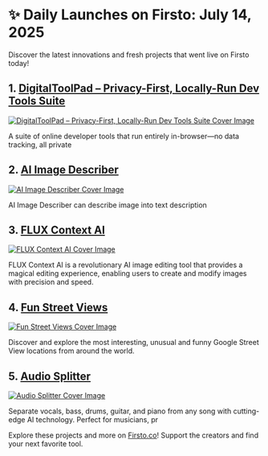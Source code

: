# ✨ Daily Launches on Firsto: July 14, 2025

Discover the latest innovations and fresh projects that went live on Firsto today!

## 1. [DigitalToolPad – Privacy-First, Locally-Run Dev Tools Suite](https://firsto.co/projects/digitaltoolpad-privacy-first-locally-run-dev-tools-suite)

[![DigitalToolPad – Privacy-First, Locally-Run Dev Tools Suite Cover Image](https://607255gt6f.ufs.sh/f/ViZtN9dvJxPtRngBmcdHxh3QudU68iJNCsg4OfWyTonb9rjR)](https://firsto.co/projects/digitaltoolpad-privacy-first-locally-run-dev-tools-suite)

 A suite of online developer tools that run entirely in-browser—no data tracking, all private



## 2. [AI Image Describer](https://firsto.co/projects/ai-image-describer)

[![AI Image Describer Cover Image](https://607255gt6f.ufs.sh/f/ViZtN9dvJxPtJJGjEaiAm5fUc2tTWYlQFNLECdHjb7BMyRpr)](https://firsto.co/projects/ai-image-describer)

 AI Image Describer can describe image into text description



## 3. [FLUX Context AI](https://firsto.co/projects/flux-context-ai)

[![FLUX Context AI Cover Image](https://607255gt6f.ufs.sh/f/ViZtN9dvJxPtTR3LL0WbLBFtkMcf2zKu3odW4lxIYQJZ0mn1)](https://firsto.co/projects/flux-context-ai)

 FLUX Context AI is a revolutionary AI image editing tool that provides a magical editing experience, enabling users to create and modify images with precision and speed.



## 4. [Fun Street Views](https://firsto.co/projects/fun-street-views)

[![Fun Street Views Cover Image](https://607255gt6f.ufs.sh/f/ViZtN9dvJxPt8MHKOPvqmbPE7L35Tzx1uCiRsWFclfnyXBHM)](https://firsto.co/projects/fun-street-views)

 Discover and explore the most interesting, unusual and funny Google Street View locations from around the world. 



## 5. [Audio Splitter](https://firsto.co/projects/audio-splitter)

[![Audio Splitter Cover Image](https://607255gt6f.ufs.sh/f/ViZtN9dvJxPtxYnN3xqc3BQGUCEp5I0LSD7dwO6KJqHWnP1A)](https://firsto.co/projects/audio-splitter)

 Separate vocals, bass, drums, guitar, and piano from any song with cutting-edge AI technology. Perfect for musicians, pr




Explore these projects and more on [Firsto.co](https://firsto.co)! Support the creators and find your next favorite tool.
